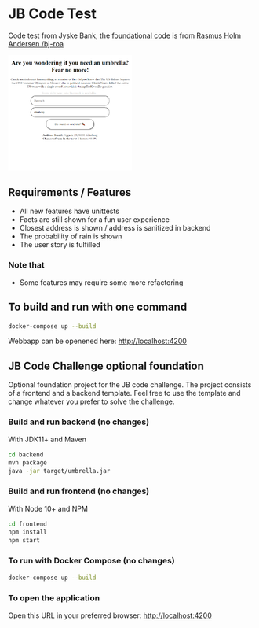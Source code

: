 # JB Code Test

Code test from Jyske Bank, the [foundational code](https://github.com/jb-roa/umbrella-app) is from [Rasmus Holm Andersen /bj-roa](https://github.com/jb-roa)

<img src="Screenshot.png" width="50%">

## Requirements / Features

* All new features have unittests
* Facts are still shown for a fun user experience
* Closest address is shown / address is sanitized in backend
* The probability of rain is shown
* The user story is fulfilled

### Note that

* Some features may require some more refactoring

## To build and run with one command

```bash
docker-compose up --build
```

Webbapp can be openened here: [http://localhost:4200](http://localhost:4200)

## JB Code Challenge optional foundation

Optional foundation project for the JB code challenge. The project consists of a frontend and a backend template. Feel free to use the template and change whatever you prefer to solve the challenge.

### Build and run backend (no changes)

With JDK11+ and Maven

```bash
cd backend
mvn package
java -jar target/umbrella.jar
```

### Build and run frontend (no changes)

With Node 10+ and NPM

```bash
cd frontend
npm install
npm start
```

### To run with Docker Compose (no changes)

```bash
docker-compose up --build
```

### To open the application

Open this URL in your preferred browser: [http://localhost:4200](http://localhost:4200)
